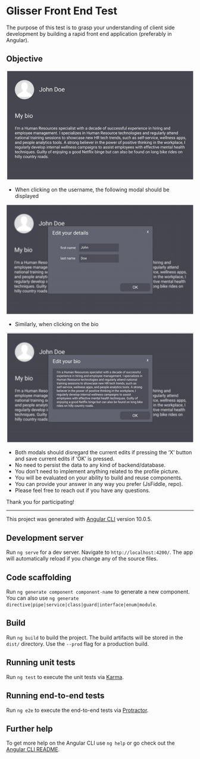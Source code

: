 # Glisser Front End Test

The purpose of this test is to grasp your understanding of client side development by building a rapid front end application (preferably in Angular).

## Objective

![alt text](https://github.com/Ferie/Glisser/blob/master/src/assets/images/CaptureGlis1.PNG "Requirement 1")

- When clicking on the username, the following modal should be displayed

![alt text](https://github.com/Ferie/Glisser/blob/master/src/assets/images/CaptureGlis2.PNG "Requirement 2")

- Similarly, when clicking on the bio

![alt text](https://github.com/Ferie/Glisser/blob/master/src/assets/images/CaptureGlis3.PNG "Requirement 3")

- Both modals should disregard the current edits if pressing the ‘X’ button and save
current edits if ‘OK’ is pressed.
- No need to persist the data to any kind of backend/database.
- You don’t need to implement anything related to the profile picture.
- You will be evaluated on your ability to build and reuse components.
- You can provide your answer in any way you prefer (JsFiddle, repo).
- Please feel free to reach out if you have any questions.

Thank you for participating!

---

This project was generated with [Angular CLI](https://github.com/angular/angular-cli) version 10.0.5.

## Development server

Run `ng serve` for a dev server. Navigate to `http://localhost:4200/`. The app will automatically reload if you change any of the source files.

## Code scaffolding

Run `ng generate component component-name` to generate a new component. You can also use `ng generate directive|pipe|service|class|guard|interface|enum|module`.

## Build

Run `ng build` to build the project. The build artifacts will be stored in the `dist/` directory. Use the `--prod` flag for a production build.

## Running unit tests

Run `ng test` to execute the unit tests via [Karma](https://karma-runner.github.io).

## Running end-to-end tests

Run `ng e2e` to execute the end-to-end tests via [Protractor](http://www.protractortest.org/).

## Further help

To get more help on the Angular CLI use `ng help` or go check out the [Angular CLI README](https://github.com/angular/angular-cli/blob/master/README.md).

